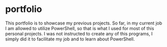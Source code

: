 # portfolio

This portfolio is to showcase my previous projects. So far, in my current job I am allowed to utilize PowerShell, so that is what I used for most of this personal projects. I was not instructed to create any of this programs, I simply did it to facilitate my job and to learn about PowerShell.  
